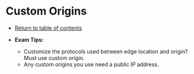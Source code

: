 # Custom Origins

* [Return to table of contents](../../../README.md)

* **Exam Tips:**
  * Customize the protocols used between edge location and origin? Must use custom origin.
  * Any custom origins you use need a public IP address.
